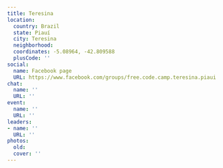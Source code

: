```yaml
---
title: Teresina
location:
  country: Brazil
  state: Piauí
  city: Teresina
  neighborhood: 
  coordinates: -5.08964, -42.809588
  plusCode: ''
social:
  name: Facebook page
  URL: https://www.facebook.com/groups/free.code.camp.teresina.piaui
chat:
  name: ''
  URL: ''
event:
  name: ''
  URL: ''
leaders:
- name: ''
  URL: ''
photos:
  old: 
  cover: ''
---
```

